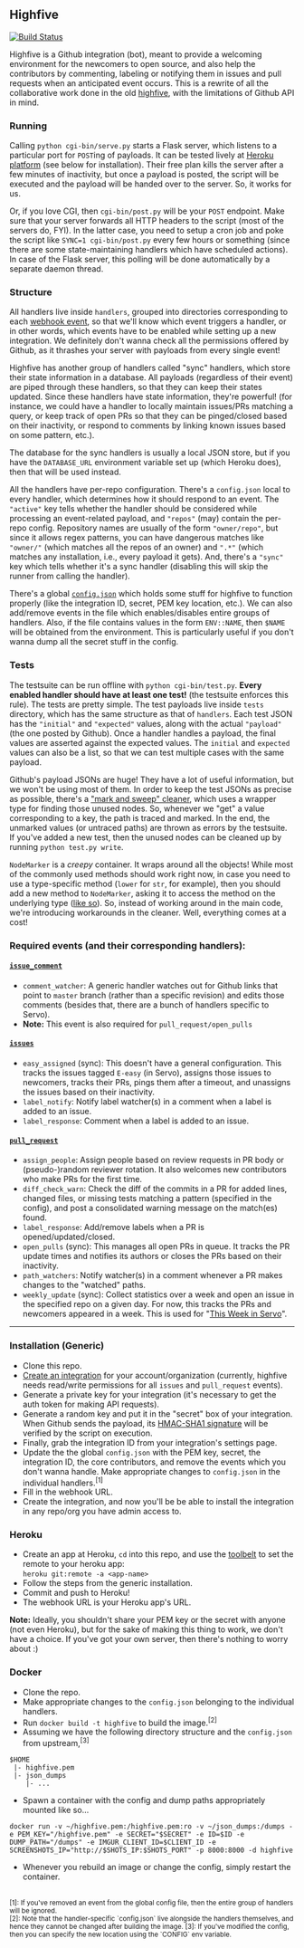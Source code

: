 ## Highfive

[![Build Status](https://travis-ci.org/servo-automation/highfive.svg?branch=master)](https://travis-ci.org/servo-automation/highfive)

Highfive is a Github integration (bot), meant to provide a welcoming environment for the newcomers to open source, and also help the contributors by commenting, labeling or notifying them in issues and pull requests when an anticipated event occurs. This is a rewrite of all the collaborative work done in the old [highfive](https://github.com/servo/highfive), with the limitations of Github API in mind.

### Running

Calling `python cgi-bin/serve.py` starts a Flask server, which listens to a particular port for `POST`ing of payloads. It can be tested lively at [Heroku platform](https://heroku.com/) (see below for installation). Their free plan kills the server after a few minutes of inactivity, but once a payload is posted, the script will be executed and the payload will be handed over to the server. So, it works for us.

Or, if you love CGI, then `cgi-bin/post.py` will be your `POST` endpoint. Make sure that your server forwards all HTTP headers to the script (most of the servers do, FYI). In the latter case, you need to setup a cron job and poke the script like `SYNC=1 cgi-bin/post.py` every few hours or something (since there are some state-maintaining handlers which have scheduled actions). In case of the Flask server, this polling will be done automatically by a separate daemon thread.

### Structure

All handlers live inside `handlers`, grouped into directories corresponding to each [webhook event](https://developer.github.com/webhooks/#events), so that we'll know which event triggers a handler, or in other words, which events have to be enabled while setting up a new integration. We definitely don't wanna check all the permissions offered by Github, as it thrashes your server with payloads from every single event!

Highfive has another group of handlers called "sync" handlers, which store their state information in a database. All payloads (regardless of their event) are piped through these handlers, so that they can keep their states updated. Since these handlers have state information, they're powerful! (for instance, we could have a handler to locally maintain issues/PRs matching a query, or keep track of open PRs so that they can be pinged/closed based on their inactivity, or respond to comments by linking known issues based on some pattern, etc.).

The database for the sync handlers is usually a local JSON store, but if you have the `DATABASE_URL` environment variable set up (which Heroku does), then that will be used instead.

All the handlers have per-repo configuration. There's a `config.json` local to every handler, which determines how it should respond to an event. The `"active"` key tells whether the handler should be considered while processing an event-related payload, and `"repos"` (may) contain the per-repo config. Repository names are usually of the form `"owner/repo"`, but since it allows regex patterns, you can have dangerous matches like `"owner/"` (which matches all the repos of an owner) and `".*"` (which matches any installation, i.e., every payload it gets). And, there's a `"sync"` key which tells whether it's a sync handler (disabling this will skip the runner from calling the handler).

There's a global [`config.json`](https://github.com/servo-automation/highfive/blob/master/cgi-bin/config.json) which holds some stuff for highfive to function properly (like the integration ID, secret, PEM key location, etc.). We can also add/remove events in the file which enables/disables entire groups of handlers. Also, if the file contains values in the form `ENV::NAME`, then `$NAME` will be obtained from the environment. This is particularly useful if you don't wanna dump all the secret stuff in the config.

### Tests

The testsuite can be run offline with `python cgi-bin/test.py`. **Every enabled handler should have at least one test!** (the testsuite enforces this rule). The tests are pretty simple. The test payloads live inside `tests` directory, which has the same structure as that of `handlers`. Each test JSON has the `"initial"` and `"expected"` values, along with the actual `"payload"` (the one posted by Github). Once a handler handles a payload, the final values are asserted against the expected values. The `initial` and `expected` values can also be a list, so that we can test multiple cases with the same payload.

Github's payload JSONs are huge! They have a lot of useful information, but we won't be using most of them. In order to keep the test JSONs as precise as possible, there's a ["mark and sweep" cleaner](https://github.com/servo-automation/highfive/blob/master/cgi-bin/helpers/json_cleanup.py), which uses a wrapper type for finding those unused nodes. So, whenever we "get" a value corresponding to a key, the path is traced and marked. In the end, the unmarked values (or untraced paths) are thrown as errors by the testsuite. If you've added a new test, then the unused nodes can be cleaned up by running `python test.py write`.

`NodeMarker` is a *creepy* container. It wraps around all the objects! While most of the commonly used methods should work right now, in case you need to use a type-specific method (`lower` for `str`, for example), then you should add a new method to `NodeMarker`, asking it to access the method on the underlying type ([like so](https://github.com/servo-automation/highfive/blob/8691a1ce0dce6045194f2a5510c0f63d2da72804/helpers/json_cleanup.py#L50-L51)). So, instead of working around in the main code, we're introducing workarounds in the cleaner. Well, everything comes at a cost!

### Required events (and their corresponding handlers):

#### [`issue_comment`](https://developer.github.com/v3/activity/events/types/#issuecommentevent)
 - `comment_watcher`: A generic handler watches out for Github links that point to `master` branch (rather than a specific revision) and edits those comments (besides that, there are a bunch of handlers specific to Servo).
 - **Note:** This event is also required for `pull_request/open_pulls`

#### [`issues`](https://developer.github.com/v3/activity/events/types/#issuesevent)
 - `easy_assigned` (sync): This doesn't have a general configuration. This tracks the issues tagged `E-easy` (in Servo), assigns those issues to newcomers, tracks their PRs, pings them after a timeout, and unassigns the issues based on their inactivity.
 - `label_notify`: Notify label watcher(s) in a comment when a label is added to an issue.
 - `label_response`: Comment when a label is added to an issue.

#### [`pull_request`](https://developer.github.com/v3/activity/events/types/#pullrequestevent)
 - `assign_people`: Assign people based on review requests in PR body or (pseudo-)random reviewer rotation. It also welcomes new contributors who make PRs for the first time.
 - `diff_check_warn`: Check the diff of the commits in a PR for added lines, changed files, or missing tests matching a pattern (specified in the config), and post a consolidated warning message on the match(es) found.
 - `label_response`: Add/remove labels when a PR is opened/updated/closed.
 - `open_pulls` (sync): This manages all open PRs in queue. It tracks the PR update times and notifies its authors or closes the PRs based on their inactivity.
 - `path_watchers`: Notify watcher(s) in a comment whenever a PR makes changes to the "watched" paths.
 - `weekly_update` (sync): Collect statistics over a week and open an issue in the specified repo on a given day. For now, this tracks the PRs and newcomers appeared in a week. This is used for "[This Week in Servo](https://blog.servo.org/)".

---

### Installation (Generic)

- Clone this repo.
- [Create an integration](https://github.com/settings/integrations/new) for your account/organization (currently, highfive needs read/write permissions for all `issues` and `pull_request` events).
- Generate a private key for your integration (it's necessary to get the auth token for making API requests).
- Generate a random key and put it in the "secret" box of your integration. When Github sends the payload, its [HMAC-SHA1 signature](https://developer.github.com/webhooks/securing/) will be verified by the script on execution.
- Finally, grab the integration ID from your integration's settings page.
- Update the the global `config.json` with the PEM key, secret, the integration ID, the core contributors, and remove the events which you don't wanna handle. Make appropriate changes to `config.json` in the individual handlers.<sup>[1]</sup>
- Fill in the webhook URL.
- Create the integration, and now you'll be be able to install the integration in any repo/org you have admin access to.

### Heroku

- Create an app at Heroku, `cd` into this repo, and use the [toolbelt](https://devcenter.heroku.com/articles/heroku-command-line) to set the remote to your heroku app: <br /> `heroku git:remote -a <app-name>`
- Follow the steps from the generic installation.
- Commit and push to Heroku!
- The webhook URL is your Heroku app's URL.

**Note:** Ideally, you shouldn't share your PEM key or the secret with anyone (not even Heroku), but for the sake of making this thing to work, we don't have a choice. If you've got your own server, then there's nothing to worry about :)

### Docker

 - Clone the repo.
 - Make appropriate changes to the `config.json` belonging to the individual handlers.
 - Run `docker build -t highfive` to build the image.<sup>[2]</sup>
 - Assuming we have the following directory structure and the `config.json` from upstream,<sup>[3]</sup>

```
$HOME
 |- highfive.pem
 |- json_dumps
    |- ...
```

 - Spawn a container with the config and dump paths appropriately mounted like so...

```
docker run -v ~/highfive.pem:/highfive.pem:ro -v ~/json_dumps:/dumps -e PEM_KEY="/highfive.pem" -e SECRET="$SECRET" -e ID=$ID -e DUMP_PATH="/dumps" -e IMGUR_CLIENT_ID=$CLIENT_ID -e SCREENSHOTS_IP="http://$SHOTS_IP:$SHOTS_PORT" -p 8000:8000 -d highfive
```

 - Whenever you rebuild an image or change the config, simply restart the container.

<br />

<sup>
[1]: If you've removed an event from the global config file, then the entire group of handlers will be ignored. <br />
[2]: Note that the handler-specific `config.json` live alongside the handlers themselves, and hence they cannot be changed after building the image.
[3]: If you've modified the config, then you can specify the new location using the `CONFIG` env variable.
</sup>
